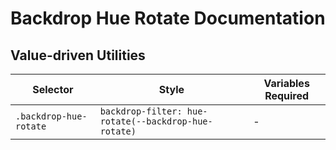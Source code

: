 # Backdrop Hue Rotate Documentation

## Value-driven Utilities

| Selector               | Style                                                | Variables Required |
| ---------------------- | ---------------------------------------------------- | ------------------ |
| `.backdrop-hue-rotate` | `backdrop-filter: hue-rotate(--backdrop-hue-rotate)` | -                  |
